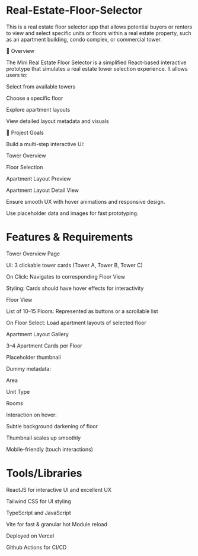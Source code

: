 # Real-Estate-Floor-Selector
This is a real estate floor selector app  that allows potential buyers or renters to view and select specific units or floors within a real estate property, such as an apartment building, condo complex, or commercial tower.

📝 Overview

The Mini Real Estate Floor Selector is a simplified React-based interactive prototype that simulates a real estate tower selection experience. It allows users to:

Select from available towers

Choose a specific floor

Explore apartment layouts

View detailed layout metadata and visuals

🎯 Project Goals

Build a multi-step interactive UI:

Tower Overview

Floor Selection

Apartment Layout Preview

Apartment Layout Detail View

Ensure smooth UX with hover animations and responsive design.

Use placeholder data and images for fast prototyping.

# Features & Requirements

Tower Overview Page

UI: 3 clickable tower cards (Tower A, Tower B, Tower C)

On Click: Navigates to corresponding Floor View

Styling: Cards should have hover effects for interactivity

Floor View

List of 10–15 Floors: Represented as buttons or a scrollable list

On Floor Select: Load apartment layouts of selected floor

Apartment Layout Gallery

3–4 Apartment Cards per Floor

Placeholder thumbnail

Dummy metadata:

Area

Unit Type

Rooms

Interaction on hover:

Subtle background darkening of floor

Thumbnail scales up smoothly

Mobile-friendly (touch interactions)

# Tools/Libraries
ReactJS for interactive UI and excellent UX

Tailwind CSS for UI styling

TypeScript and JavaScript

Vite for fast & granular hot Module reload

Deployed on Vercel

Github Actions for CI/CD